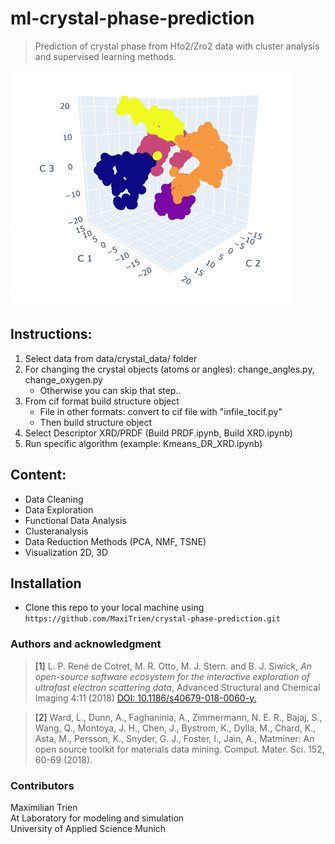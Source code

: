 # ml-crystal-phase-prediction

> Prediction of crystal phase from Hfo2/Zro2 data with cluster analysis and supervised learning methods.

![](docs/recording.gif)

## Instructions: 

1. Select data from data/crystal_data/ folder
2. For changing the crystal objects (atoms or angles): change_angles.py, change_oxygen.py
    - Otherwise you can skip that step..
3. From cif format build structure object
    - File in other formats: convert to cif file with "infile_tocif.py"
    - Then build structure object
3. Select Descriptor XRD/PRDF (Build PRDF.ipynb, Build XRD.ipynb)
4. Run specific algorithm (example: Kmeans_DR_XRD.ipynb)

## Content: 
 
 - Data Cleaning
 - Data Exploration
 - Functional Data Analysis
 - Clusteranalysis
 - Data Reduction Methods (PCA, NMF, TSNE)
 - Visualization 2D, 3D
 
 ## Installation
 - Clone this repo to your local machine using `https://github.com/MaxiTrien/crystal-phase-prediction.git`

### Authors and acknowledgment

><a id="1">[1]</a> L. P. René de Cotret, M. R. Otto, M. J. Stern. and B. J. Siwick, *An open-source software ecosystem for the interactive exploration of ultrafast electron scattering data*, Advanced Structural and Chemical Imaging 4:11 (2018) [DOI: 10.1186/s40679-018-0060-y.](https://ascimaging.springeropen.com/articles/10.1186/s40679-018-0060-y)

><a id="2">[2]</a> Ward, L., Dunn, A., Faghaninia, A., Zimmermann, N. E. R., Bajaj, S., Wang, Q.,
Montoya, J. H., Chen, J., Bystrom, K., Dylla, M., Chard, K., Asta, M., Persson,
K., Snyder, G. J., Foster, I., Jain, A., Matminer: An open source toolkit for
materials data mining. Comput. Mater. Sci. 152, 60-69 (2018).

### Contributors
Maximilian Trien \
At Laboratory for modeling and simulation \
University of Applied Science Munich 
